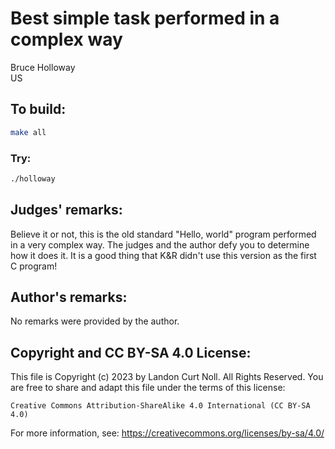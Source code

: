 # Best simple task performed in a complex way

Bruce Holloway\
US


## To build:

```sh
make all
```


### Try:

```sh
./holloway
```


## Judges' remarks:

Believe it or not, this is the old standard "Hello, world" program
performed in a very complex way.  The judges and the author defy you
to determine how it does it.  It is a good thing that K&R didn't use
this version as the first C program!


## Author's remarks:

No remarks were provided by the author.


## Copyright and CC BY-SA 4.0 License:

This file is Copyright (c) 2023 by Landon Curt Noll.  All Rights Reserved.
You are free to share and adapt this file under the terms of this license:

    Creative Commons Attribution-ShareAlike 4.0 International (CC BY-SA 4.0)

For more information, see: https://creativecommons.org/licenses/by-sa/4.0/
